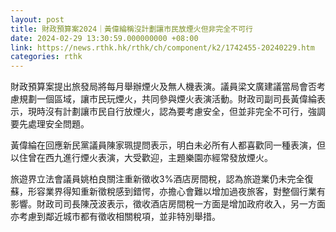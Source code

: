 ```yaml
---
layout: post
title: 財政預算案2024｜黃偉綸稱沒計劃讓市民放煙火但非完全不可行
date: 2024-02-29 13:30:59.000000000 +08:00
link: https://news.rthk.hk/rthk/ch/component/k2/1742455-20240229.htm
categories: rthk
---
```


財政預算案提出旅發局將每月舉辦煙火及無人機表演。議員梁文廣建議當局會否考慮規劃一個區域，讓市民玩煙火，共同參與煙火表演活動。財政司副司長黃偉綸表示，現時沒有計劃讓市民自行放煙火，認為要考慮安全，但並非完全不可行，強調要先處理安全問題。

黃偉綸在回應新民黨議員陳家珮提問表示，明白未必所有人都喜歡同一種表演，但以住曾在西九進行煙火表演，大受歡迎，主題樂園亦經常發放煙火。

旅遊界立法會議員姚柏良關注重新徵收3%酒店房間稅，認為旅遊業仍未完全復蘇，形容業界得知重新徵稅感到錯愕，亦擔心會難以增加過夜旅客，對整個行業有影響。財政司司長陳茂波表示，徵收酒店房間稅一方面是增加政府收入，另一方面亦考慮到鄰近城市都有徵收相關稅項，並非特別舉措。
